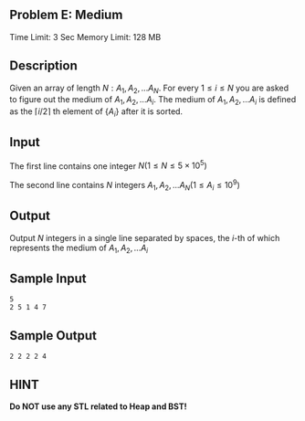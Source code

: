 ## Problem E: Medium

Time Limit: 3 Sec Memory Limit: 128 MB

## Description

Given an array of length $N: A_1,A_2,...A_N$. For every $1≤i≤N$ you are asked to figure out the medium of $A_1,A_2,...A_i$. The medium of $A_1,A_2,...A_i$ is defined as the $⌈i/2⌉$ th element of $\{A_i\}$ after it is sorted.

## Input

The first line contains one integer $N(1≤N≤5×10^5)$

The second line contains $N$ integers $A_1,A_2,...A_N(1≤A_i≤10^9)$

## Output

Output $N$ integers in a single line separated by spaces, the $i$-th of which represents the medium of $A_1,A_2,...A_i$

## Sample Input

```
5
2 5 1 4 7
```

## Sample Output

```
2 2 2 2 4
```

## HINT

**Do NOT use any STL related to Heap and BST!**
